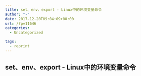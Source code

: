 ```yaml
---
title: set、env、export - Linux中的环境变量命令
author: "-"
date: 2017-12-20T09:04:09+00:00
url: /?p=11646
categories:
  - Uncategorized

tags:
  - reprint
---
```

## set、env、export - Linux中的环境变量命令
